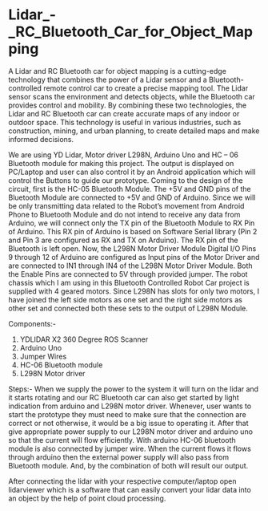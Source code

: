 # Lidar_-_RC_Bluetooth_Car_for_Object_Mapping


A Lidar and RC Bluetooth car for object mapping is a cutting-edge technology that combines the power of a Lidar sensor and a Bluetooth-controlled remote control car to create a precise mapping tool. The Lidar sensor scans the environment and detects objects, while the Bluetooth car provides control and mobility. By combining these two technologies, the Lidar and RC Bluetooth car can create accurate maps of any indoor or outdoor space. This technology is useful in various industries, such as construction, mining, and urban planning, to create detailed maps and make informed decisions.

We are using YD Lidar, Motor driver L298N, Arduino Uno and HC – 06 Bluetooth module for making this project. The output is displayed on PC/Laptop and user can also control it by an Android application which will control the Buttons to guide our prototype. Coming to the design of the circuit, first is the HC-05 Bluetooth Module. The +5V and GND pins of the Bluetooth Module are connected to +5V and GND of Arduino. Since we will be only transmitting data related to the Robot’s movement from Android Phone to Bluetooth Module and do not intend to receive any data from Arduino, we will connect only the TX pin of the Bluetooth Module to RX Pin of Arduino. This RX pin of Arduino is based on Software Serial library (Pin 2 and Pin 3 are configured as RX and TX on Arduino). The RX pin of the Bluetooth is left open. 
Now, the L298N Motor Driver Module Digital I/O Pins 9 through 12 of Arduino are configured as Input pins of the Motor Driver and are connected to IN1 through IN4 of the L298N Motor Driver Module. Both the Enable Pins are connected to 5V through provided jumper. The robot chassis which I am using in this Bluetooth Controlled Robot Car project is supplied with 4 geared motors. Since L298N has slots for only two motors, I have joined the left side motors as one set and the right side motors as other set and connected both these sets to the output of  L298N Module.



Components:-
1. YDLIDAR X2 360 Degree ROS Scanner
2. Arduino Uno
3. Jumper Wires
4. HC-06 Bluetooth module
5. L298N Motor driver


Steps:-
When we supply the power to the system it will turn on the lidar and it starts rotating and our RC Bluetooth car can also get started by light indication from arduino and L298N motor driver. Whenever, user wants to start the prototype they must need to make sure that the connection are correct or not otherwise, it would be a big issue to operating it. After that give appropriate power supply to our L298N motor driver and arduino uno so that the current will flow efficiently. With arduino HC-06 bluetooth module is also connected by jumper wire. When the current flows it flows through arduino then the external power supply will also pass from Bluetooth module. And, by the combination of both will result our output.  

After connecting the lidar with your respective computer/laptop open lidarviewer which is a software that can easily convert your lidar data into an object by the help of point cloud processing.
